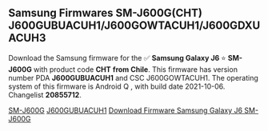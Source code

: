 <h2>Samsung Firmwares SM-J600G(CHT) J600GUBUACUH1/J600GOWTACUH1/J600GDXUACUH3</h2>
Download the Samsung firmware for the ✅ <strong>Samsung Galaxy J6 </strong> ⭐ <strong>SM-J600G</strong> with product code <strong>CHT</strong> <strong> from Chile</strong>. This firmware has version number PDA <strong>J600GUBUACUH1</strong> and CSC J600GOWTACUH1. The operating system of this firmware is Android Q , with build date 2021-10-06. Changelist <strong>20855712</strong>.


[SM-J600G](https://samfirm.shop/samsung/model/SM-J600G)
[J600GUBUACUH1](https://samfirm.shop/samsung/pda/J600GUBUACUH1)
[Download Firmware Samsung Galaxy J6 SM-J600G](https://samfirm.shop/samsung/firmware/463156)
